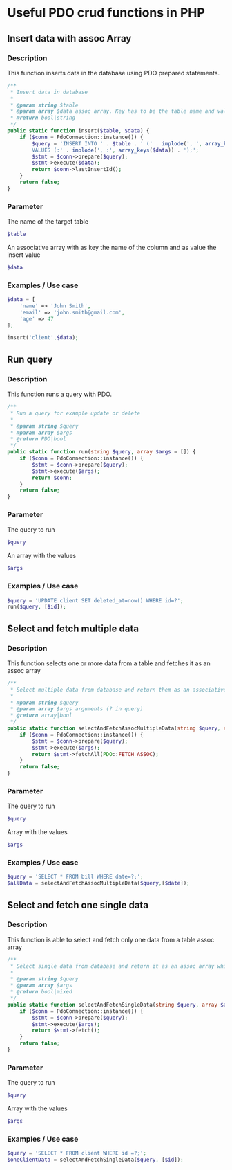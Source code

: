 # Useful PDO crud functions in PHP

## Insert data with assoc Array
### Description
This function inserts data in the database using PDO prepared statements.

```php
/**
 * Insert data in database
 * 
 * @param string $table
 * @param array $data assoc array. Key has to be the table name and value its value
 * @return bool|string
 */
public static function insert($table, $data) {
    if ($conn = PdoConnection::instance()) {
        $query = 'INSERT INTO ' . $table . ' (' . implode(', ', array_keys($data)) . ') 
        VALUES (:' . implode(', :', array_keys($data)) . ');';
        $stmt = $conn->prepare($query);
        $stmt->execute($data);
        return $conn->lastInsertId();
    }
    return false;
}
```
### Parameter
The name of the target table
```php
$table
```
An associative array with as key the name of the column and as value the insert value
```php
$data
```

### Examples / Use case

```php
$data = [  
    'name' => 'John Smith',
    'email' => 'john.smith@gmail.com',
    'age' => 47
];

insert('client',$data);
```


## Run query 
### Description
This function runs a query with PDO.

```php
/**
 * Run a query for example update or delete
 *
 * @param string $query
 * @param array $args
 * @return PDO|bool
 */
public static function run(string $query, array $args = []) {
    if ($conn = PdoConnection::instance()) {
        $stmt = $conn->prepare($query);
        $stmt->execute($args);
        return $conn;
    }
    return false;
}
```
### Parameter
The query to run
```php
$query
```
An array with the values
```php
$args
```

### Examples / Use case

```php
$query = 'UPDATE client SET deleted_at=now() WHERE id=?';
run($query, [$id]);
```

## Select and fetch multiple data
### Description
This function selects one or more data from a table and fetches it as an assoc array

```php
/**
 * Select multiple data from database and return them as an associative array
 *
 * @param string $query
 * @param array $args arguments (? in query)
 * @return array|bool
 */
public static function selectAndFetchAssocMultipleData(string $query, array $args = []) {
    if ($conn = PdoConnection::instance()) {
        $stmt = $conn->prepare($query);
        $stmt->execute($args);
        return $stmt->fetchAll(PDO::FETCH_ASSOC);
    }
    return false;
}
```
### Parameter
The query to run
```php
$query
```
Array with the values
```php
$args
```

### Examples / Use case

```php
$query = 'SELECT * FROM bill WHERE date=?;';
$allData = selectAndFetchAssocMultipleData($query,[$date]);
```


## Select and fetch one single data
### Description
This function is able to select and fetch only one data from a table assoc array

```php
/**
 * Select single data from database and return it as an assoc array which is the value
 *
 * @param string $query
 * @param array $args
 * @return bool|mixed
 */
public static function selectAndFetchSingleData(string $query, array $args = []) {
    if ($conn = PdoConnection::instance()) {
        $stmt = $conn->prepare($query);
        $stmt->execute($args);
        return $stmt->fetch();
    }
    return false;
}
```
### Parameter
The query to run
```php
$query
```
Array with the values
```php
$args
```

### Examples / Use case

```php
$query = 'SELECT * FROM client WHERE id =?;';
$oneClientData = selectAndFetchSingleData($query, [$id]);
```

